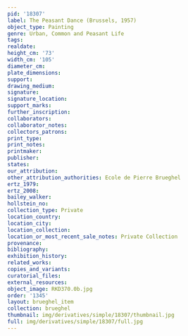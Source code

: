 ```yaml
---
pid: '18307'
label: The Peasant Dance (Brussels, 1957)
object_type: Painting
genre: Urban, Common and Peasant Life
tags: 
realdate: 
height_cm: '73'
width_cm: '105'
diameter_cm: 
plate_dimensions: 
support: 
drawing_medium: 
signature: 
signature_location: 
support_marks: 
further_inscription: 
collaborators: 
collaborator_notes: 
collectors_patrons: 
print_type: 
print_notes: 
printmaker: 
publisher: 
states: 
our_attribution: 
other_attribution_authorities: Ecole de Pierre Brueghel
ertz_1979: 
ertz_2008: 
bailey_walker: 
hollstein_no: 
collection_type: Private
location_country: 
location_city: 
location_collection: 
location_or_most_recent_sale_notes: Private Collection
provenance: 
bibliography: 
exhibition_history: 
related_works: 
copies_and_variants: 
curatorial_files: 
external_resources: 
object_image: RKD370.0b.jpg
order: '1345'
layout: brueghel_item
collection: brueghel
thumbnail: img/derivatives/simple/18307/thumbnail.jpg
full: img/derivatives/simple/18307/full.jpg
---
```

